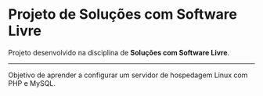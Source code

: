 # Projeto de Soluções com Software Livre

Projeto desenvolvido na disciplina de **Soluções com Software Livre**.



---

Objetivo de aprender a configurar um servidor de hospedagem Linux com PHP e MySQL.
